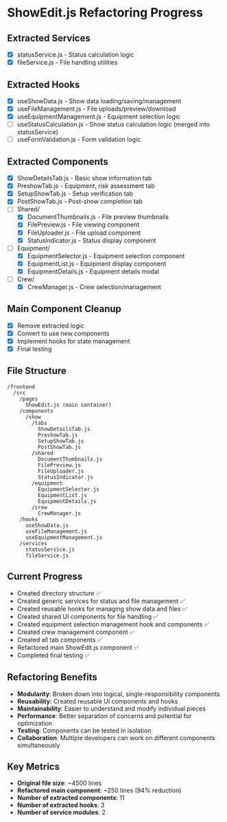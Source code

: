 # ShowEdit.js Refactoring Progress

## Extracted Services
- [x] statusService.js - Status calculation logic
- [x] fileService.js - File handling utilities

## Extracted Hooks
- [x] useShowData.js - Show data loading/saving/management
- [x] useFileManagement.js - File uploads/preview/download
- [x] useEquipmentManagement.js - Equipment selection logic
- [ ] useStatusCalculation.js - Show status calculation logic (merged into statusService)
- [ ] useFormValidation.js - Form validation logic

## Extracted Components
- [x] ShowDetailsTab.js - Basic show information tab
- [x] PreshowTab.js - Equipment, risk assessment tab
- [x] SetupShowTab.js - Setup verification tab
- [x] PostShowTab.js - Post-show completion tab
- [ ] Shared/
  - [x] DocumentThumbnails.js - File preview thumbnails 
  - [x] FilePreview.js - File viewing component
  - [x] FileUploader.js - File upload component
  - [x] StatusIndicator.js - Status display component
- [ ] Equipment/
  - [x] EquipmentSelector.js - Equipment selection component
  - [x] EquipmentList.js - Equipment display component
  - [x] EquipmentDetails.js - Equipment details modal
- [ ] Crew/
  - [x] CrewManager.js - Crew selection/management

## Main Component Cleanup
- [x] Remove extracted logic
- [x] Convert to use new components
- [x] Implement hooks for state management
- [x] Final testing

## File Structure
```
/frontend
  /src
    /pages
      ShowEdit.js (main container) 
    /components
      /show
        /tabs
          ShowDetailsTab.js
          PreshowTab.js  
          SetupShowTab.js
          PostShowTab.js
        /shared
          DocumentThumbnails.js
          FilePreview.js
          FileUploader.js
          StatusIndicator.js
        /equipment
          EquipmentSelector.js
          EquipmentList.js
          EquipmentDetails.js
        /crew
          CrewManager.js
    /hooks
      useShowData.js
      useFileManagement.js
      useEquipmentManagement.js
    /services
      statusService.js
      fileService.js
```

## Current Progress
- Created directory structure ✅
- Created generic services for status and file management ✅  
- Created reusable hooks for managing show data and files ✅
- Created shared UI components for file handling ✅
- Created equipment selection management hook and components ✅
- Created crew management component ✅
- Created all tab components ✅
- Refactored main ShowEdit.js component ✅
- Completed final testing ✅

## Refactoring Benefits
- **Modularity**: Broken down into logical, single-responsibility components
- **Reusability**: Created reusable UI components and hooks
- **Maintainability**: Easier to understand and modify individual pieces
- **Performance**: Better separation of concerns and potential for optimization
- **Testing**: Components can be tested in isolation
- **Collaboration**: Multiple developers can work on different components simultaneously

## Key Metrics
- **Original file size**: ~4500 lines
- **Refactored main component**: ~250 lines (94% reduction)
- **Number of extracted components**: 11
- **Number of extracted hooks**: 3
- **Number of service modules**: 2